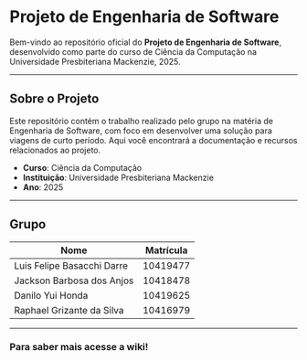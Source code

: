 # Projeto de Engenharia de Software

Bem-vindo ao repositório oficial do **Projeto de Engenharia de Software**, desenvolvido como parte do curso de Ciência da Computação na Universidade Presbiteriana Mackenzie, 2025.

---

## Sobre o Projeto

Este repositório contém o trabalho realizado pelo grupo na matéria de Engenharia de Software, com foco em desenvolver uma solução para viagens de curto período. Aqui você encontrará a documentação e recursos relacionados ao projeto.

- **Curso**: Ciência da Computação
- **Instituição**: Universidade Presbiteriana Mackenzie
- **Ano**: 2025

---

## Grupo

| Nome                          | Matrícula  |
|-------------------------------|------------|
| Luis Felipe Basacchi Darre   | 10419477   |
| Jackson Barbosa dos Anjos    | 10418478   |
| Danilo Yui Honda             | 10419625   |
| Raphael Grizante da Silva    | 10416979   |

---

### Para saber mais acesse a wiki!
